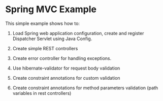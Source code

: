 # Spring MVC Example

This simple example shows how to:

1. Load Spring web application configuration, create and register Dispatcher Servlet using Java Config. 

2. Create simple REST controllers

3. Create error controller for handling exceptions.

4. Use hibernate-validator for request body validation 

5. Create constraint annotations for custom validation

6. Create constraint annotations for method parameters validation (path variables in rest controllers)
